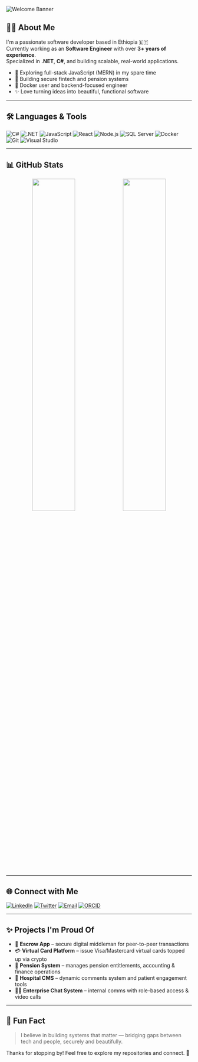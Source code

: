 ![Welcome Banner](https://capsule-render.vercel.app/api?type=waving&color=gradient&height=200&section=header&text=Hi%20👋,%20I'm%20Mikyas%20D&fontSize=35&fontAlignY=40&desc=Assistant%20Senior%20Software%20Programmer%20|%20.NET%20Developer&descAlignY=60&descAlign=50)

## 👨‍💻 About Me

I'm a passionate software developer based in Ethiopia 🇪🇹  
Currently working as an **Software Engineer** with over **3+ years of experience**.  
Specialized in **.NET**, **C#**, and building scalable, real-world applications.

- 🧠 Exploring full-stack JavaScript (MERN) in my spare time
- 🔐 Building secure fintech and pension systems
- 🧱 Docker user and backend-focused engineer
- ✨ Love turning ideas into beautiful, functional software

---

## 🛠️ Languages & Tools

![C#](https://img.shields.io/badge/C%23-239120?style=for-the-badge&logo=csharp&logoColor=white)
![.NET](https://img.shields.io/badge/.NET-512BD4?style=for-the-badge&logo=dotnet&logoColor=white)
![JavaScript](https://img.shields.io/badge/JavaScript-F7DF1E?style=for-the-badge&logo=javascript&logoColor=black)
![React](https://img.shields.io/badge/React-20232A?style=for-the-badge&logo=react&logoColor=61DAFB)
![Node.js](https://img.shields.io/badge/Node.js-339933?style=for-the-badge&logo=node-dot-js&logoColor=white)
![SQL Server](https://img.shields.io/badge/SQL%20Server-CC2927?style=for-the-badge&logo=microsoft-sql-server&logoColor=white)
![Docker](https://img.shields.io/badge/Docker-2496ED?style=for-the-badge&logo=docker&logoColor=white)
![Git](https://img.shields.io/badge/Git-F05032?style=for-the-badge&logo=git&logoColor=white)
![Visual Studio](https://img.shields.io/badge/Visual%20Studio-5C2D91?style=for-the-badge&logo=visual-studio&logoColor=white)

---

## 📊 GitHub Stats

<div align="center">
  <img src="https://github-readme-stats.vercel.app/api?username=Mikhabesha&show_icons=true&theme=tokyonight&hide_border=true" width="48%" />
  <img src="https://github-readme-stats.vercel.app/api/top-langs/?username=Mikhabesha&layout=compact&theme=tokyonight&hide_border=true" width="48%" />
</div>

---

## 🌐 Connect with Me

[![LinkedIn](https://img.shields.io/badge/LinkedIn-Mikyas%20D-blue?style=for-the-badge&logo=linkedin)](https://www.linkedin.com/in/mikyas-d-arkew-943109167/)
[![Twitter](https://img.shields.io/badge/Twitter-@Mik_Habesha-blue?style=for-the-badge&logo=twitter)](https://twitter.com/Mik_Habesha)
[![Email](https://img.shields.io/badge/Gmail-Mikyasdrss@gmail.com-red?style=for-the-badge&logo=gmail&logoColor=white)](mailto:Mikyasdrss@gmail.com)
[![ORCID](https://img.shields.io/badge/ORCID-0009--0008--4884--8955-green?style=for-the-badge&logo=orcid)](https://orcid.org/0009-0008-4884-8955)

---

## ✨ Projects I'm Proud Of

- 🔐 **Escrow App** – secure digital middleman for peer-to-peer transactions
- 💳 **Virtual Card Platform** – issue Visa/Mastercard virtual cards topped up via crypto
- 🧓 **Pension System** – manages pension entitlements, accounting & finance operations
- 🏥 **Hospital CMS** – dynamic comments system and patient engagement tools
- 🧑‍💼 **Enterprise Chat System** – internal comms with role-based access & video calls

---

## 📌 Fun Fact

> I believe in building systems that matter — bridging gaps between tech and people, securely and beautifully.

Thanks for stopping by! Feel free to explore my repositories and connect. 🙌
